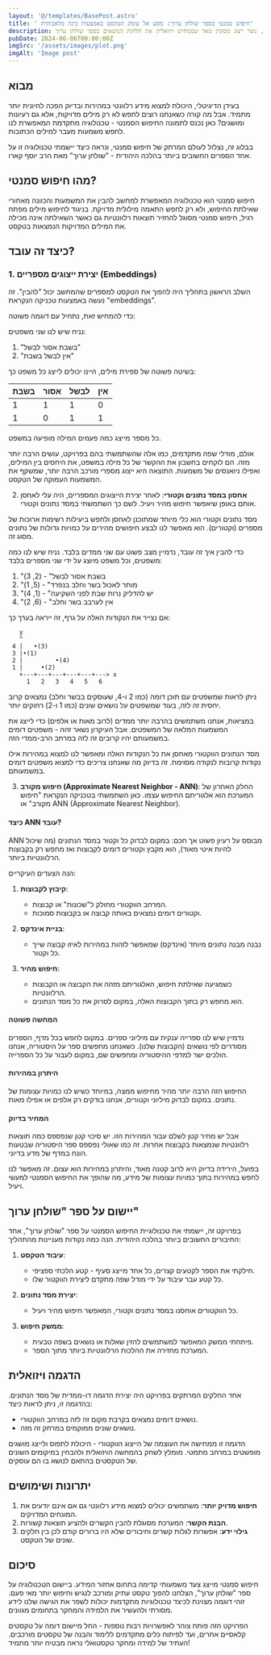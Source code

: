 ```yaml
---
layout: '@/templates/BasePost.astro'
title: ' חיפוש סמנטי בספר שולחן ערוך: מסע אל עומק הטקסט באמצעות בינה מלאכותית'
description: ניסוי מרתק בו השתמשתי במודל של בינה מלאכותית כדי למיין את כל הסעיפים בשולחן ערוך לנקודות במרחב, נוצר ייצוג מסקרן מאד שממחיש ויזואלית את חלוקת הנושאים בספר שולחן ערוך..
pubDate: 2024-06-06T00:00:00Z
imgSrc: '/assets/images/plot.png'
imgAlt: 'Image post'
---
```

## מבוא

בעידן הדיגיטלי, היכולת למצוא מידע רלוונטי במהירות ובדיוק הפכה לחיונית יותר מתמיד. אבל מה קורה כשאנחנו רוצים לחפש לא רק מילים מדויקות, אלא גם רעיונות ומושגים? כאן נכנס לתמונה החיפוש הסמנטי - טכנולוגיה מתקדמת המאפשרת לנו לחפש משמעות מעבר למילים הכתובות.

בבלוג זה, נצלול לעולם המרתק של חיפוש סמנטי, ונראה כיצד יישמתי טכנולוגיה זו על אחד הספרים החשובים ביותר בהלכה היהודית - "שולחן ערוך" מאת הרב יוסף קארו.

## מהו חיפוש סמנטי?
חיפוש סמנטי הוא טכנולוגיה המאפשרת למחשב להבין את המשמעות והכוונה מאחורי שאילתת החיפוש, ולא רק לחפש התאמה מילולית מדויקת. בניגוד לחיפוש מילים מפתח רגיל, חיפוש סמנטי מסוגל להחזיר תוצאות רלוונטיות גם כאשר השאילתה אינה מכילה את המילים המדויקות הנמצאות בטקסט.

## כיצד זה עובד?

### 1. יצירת ייצוגים מספריים (Embeddings)

השלב הראשון בתהליך היה להפוך את הטקסט למספרים שהמחשב יכול "להבין". זה נעשה באמצעות טכניקה הנקראת "embeddings".

כדי להמחיש זאת, נתחיל עם דוגמה פשוטה:

נניח שיש לנו שני משפטים:
1. "בשבת אסור לבשל"
2. "אין לבשל בשבת"

בשיטה פשוטה של ספירת מילים, היינו יכולים לייצג כל משפט כך:

| בשבת | אסור | לבשל | אין |
|-------|-------|-------|------|
|   1   |   1   |   1   |  0   |
|   1   |   0   |   1   |  1   |

כל מספר מייצג כמה פעמים המילה מופיעה במשפט.

אולם, מודלי שפה מתקדמים, כמו אלה שהשתמשתי בהם בפרויקט, עושים הרבה יותר מזה. הם לוקחים בחשבון את ההקשר של כל מילה במשפט, את היחסים בין המילים, ואפילו ניואנסים של משמעות. התוצאה היא ייצוג מספרי מורכב הרבה יותר, שמשקף את המשמעות העמוקה של הטקסט.

2. **אחסון במסד נתונים וקטורי**:
לאחר יצירת הייצוגים המספריים, היה עלי לאחסן אותם באופן שיאפשר חיפוש מהיר ויעיל. לשם כך השתמשתי במסד נתונים וקטורי.

מסד נתונים וקטורי הוא כלי מיוחד שמתוכנן לאחסן ולחפש ביעילות רשימות ארוכות של מספרים (וקטורים). הוא מאפשר לנו לבצע חיפושים מהירים על כמויות גדולות של נתונים מסוג זה.

כדי להבין איך זה עובד, נדמיין מצב פשוט עם שני ממדים בלבד. נניח שיש לנו כמה משפטים, וכל משפט מיוצג על ידי שני מספרים בלבד:

1. "בשבת אסור לבשל" - (2, 3)
2. "מותר לאכול בשר וחלב בנפרד" - (5, 1)
3. "יש להדליק נרות שבת לפני השקיעה" - (1, 4)
4. "אין לערבב בשר וחלב" - (6, 2)

אם נצייר את הנקודות האלה על גרף, זה ייראה בערך כך:

```
   y
   ^
 4 |   •(3)
 3 |•(1)
 2 |         •(4)
 1 |     •(2)
   +---+---+---+---+---+---> x
     1   2   3   4   5   6
```

ניתן לראות שמשפטים עם תוכן דומה (כמו 2 ו-4, שעוסקים בבשר וחלב) נמצאים קרוב יחסית זה לזה, בעוד שמשפטים על נושאים שונים (כמו 1 ו-2) רחוקים יותר.

במציאות, אנחנו משתמשים בהרבה יותר ממדים (לרוב מאות או אלפים) כדי לייצג את המשמעות המלאה של המשפטים. אבל העיקרון נשאר זהה - משפטים דומים במשמעותם יהיו קרובים זה לזה במרחב הרב-ממדי הזה.

מסד הנתונים הווקטורי מאחסן את כל הנקודות האלה ומאפשר לנו למצוא במהירות אילו נקודות קרובות לנקודה מסוימת. זה בדיוק מה שאנחנו צריכים כדי למצוא משפטים דומים במשמעותם.


3. **חיפוש מקורב (Approximate Nearest Neighbor - ANN)**:
החלק האחרון של המערכת הוא אלגוריתם החיפוש עצמו. כאן השתמשתי בטכניקה הנקראת "חיפוש מקורב" או ANN (Approximate Nearest Neighbor).

#### כיצד ANN עובד?

ANN מבוסס על רעיון פשוט אך חכם: במקום לבדוק כל וקטור במסד הנתונים (מה שיכול להיות איטי מאוד), הוא מקבץ וקטורים דומים לקבוצות ואז מחפש רק בקבוצות הרלוונטיות ביותר.

הנה הצעדים העיקריים:

1. **קיבוץ לקבוצות**: 
   - המרחב הווקטורי מחולק ל"שכונות" או קבוצות.
   - וקטורים דומים נמצאים באותה קבוצה או בקבוצות סמוכות.

2. **בניית אינדקס**: 
   - נבנה מבנה נתונים מיוחד (אינדקס) שמאפשר לזהות במהירות לאיזו קבוצה שייך כל וקטור.

3. **חיפוש מהיר**: 
   - כשמגיעה שאילתת חיפוש, האלגוריתם מזהה את הקבוצה או הקבוצות הרלוונטיות.
   - הוא מחפש רק בתוך הקבוצות האלה, במקום לסרוק את כל מסד הנתונים.

#### המחשה פשוטה

נדמיין שיש לנו ספרייה ענקית עם מיליוני ספרים. במקום לחפש בכל מדף, הספרים מסודרים לפי נושאים (הקבוצות שלנו). כשאנחנו מחפשים ספר על היסטוריה, אנחנו הולכים ישר למדפי ההיסטוריה ומחפשים שם, במקום לעבור על כל הספרייה.

#### היתרון במהירות

החיפוש הזה הרבה יותר מהיר מחיפוש ממצה, במיוחד כשיש לנו כמויות עצומות של נתונים. במקום לבדוק מיליוני וקטורים, אנחנו בודקים רק אלפים או אפילו מאות.

#### המחיר בדיוק

אבל יש מחיר קטן לשלם עבור המהירות הזו. יש סיכוי קטן שנפספס כמה תוצאות רלוונטיות שנמצאות בקבוצות אחרות. זה כמו שאולי נפספס ספר היסטוריה שבטעות הונח במדף של מדע בדיוני.

בפועל, הירידה בדיוק היא לרוב קטנה מאוד, והיתרון במהירות הוא עצום. זה מאפשר לנו לחפש במהירות בתוך כמויות עצומות של מידע, מה שהופך את החיפוש הסמנטי למעשי ויעיל.


## יישום על ספר "שולחן ערוך"

בפרויקט זה, יישמתי את טכנולוגיית החיפוש הסמנטי על ספר "שולחן ערוך", אחד החיבורים החשובים ביותר בהלכה היהודית. הנה כמה נקודות מעניינות מהתהליך:

1. **עיבוד הטקסט**: 
   - חילקתי את הספר לקטעים קצרים, כל אחד מייצג סעיף - קטע הלכתי ספציפי.
   - כל קטע עבר עיבוד על ידי מודל שפה מתקדם ליצירת הווקטור שלו.

2. **יצירת מסד נתונים**: 
   - כל הווקטורים אוחסנו במסד נתונים וקטורי, המאפשר חיפוש מהיר ויעיל.

3. **ממשק חיפוש**: 
   - פיתחתי ממשק המאפשר למשתמשים להזין שאלות או נושאים בשפה טבעית.
   - המערכת מחזירה את ההלכות הרלוונטיות ביותר מתוך הספר.

## הדגמה ויזואלית

אחד החלקים המרתקים בפרויקט היה יצירת הדגמה דו-ממדית של מסד הנתונים. בהדגמה זו, ניתן לראות כיצד:

- נושאים דומים נמצאים בקרבת מקום זה לזה במרחב הווקטורי.
- נושאים שונים ממוקמים במרחק זה מזה.

הדגמה זו ממחישה את העוצמה של הייצוג הווקטורי - היכולת לתפוס ולייצג מושגים מופשטים במרחב מתמטי. מומלץ לשחק בהמחשה הויזואלית ולהבחין במיקומים השונים של הטקסטים בהתאם לנושא בו הם עוסקים.
 


## יתרונות ושימושים

1. **חיפוש מדויק יותר**: משתמשים יכולים למצוא מידע רלוונטי גם אם אינם יודעים את המונחים המדויקים.
2. **הבנת הקשר**: המערכת מסוגלת להבין הקשרים ולהציע תוצאות קשורות.
3. **גילוי ידע**: אפשרות לגלות קשרים וחיבורים שלא היו ברורים קודם לכן בין חלקים שונים של הטקסט.


## סיכום

חיפוש סמנטי מייצג צעד משמעותי קדימה בתחום אחזור המידע. ביישום הטכנולוגיה על ספר "שולחן ערוך", הצלחנו להפוך טקסט עתיק ומורכב לנגיש וחיפוש יותר מאי פעם. זוהי דוגמה מצוינת לכיצד טכנולוגיות מתקדמות יכולות לשפר את הגישה שלנו לידע מסורתי ולהעשיר את הלמידה והמחקר בתחומים מגוונים.

הפרויקט הזה פותח צוהר לאפשרויות רבות נוספות - החל מיישום דומה על טקסטים קלאסיים אחרים, ועד לפיתוח כלים מתקדמים ללימוד והבנה של טקסטים מורכבים. העתיד של למידה ומחקר טקסטואלי נראה מבטיח יותר מתמיד!
